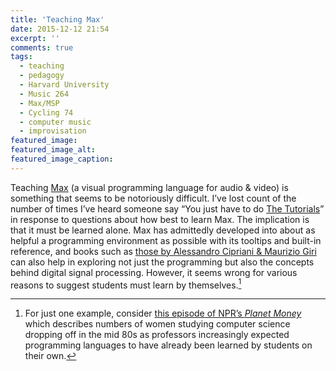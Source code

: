 ```yaml
---
title: 'Teaching Max'
date: 2015-12-12 21:54
excerpt: ''
comments: true
tags:
  - teaching
  - pedagogy
  - Harvard University
  - Music 264
  - Max/MSP
  - Cycling 74
  - computer music
  - improvisation
featured_image:
featured_image_alt:
featured_image_caption:
---
```

Teaching [Max](https://cycling74.com/max/) (a visual programming language for audio & video) is something that seems to be notoriously difficult. I’ve lost count of the number of times I’ve heard someone say “You just have to do [The Tutorials](https://docs.cycling74.com/max7/tutorials/00_maxindex)” in response to questions about how best to learn Max. The implication is that it must be learned alone. Max has admittedly developed into about as helpful a programming environment as possible with its tooltips and built-in reference, and books such as [those by Alessandro Cipriani & Maurizio Giri](http://www.virtual-sound.com/) can also help in exploring not just the programming but also the concepts behind digital signal processing. However, it seems wrong for various reasons to suggest students must learn by themselves.[^1]

  [^1]: For just one example, consider [this episode of NPR’s *Planet Money*](https://docs.cycling74.com/max7/tutorials/00_maxindex) which describes numbers of women studying computer science dropping off in the mid 80s as professors increasingly expected programming languages to have already been learned by students on their own.
